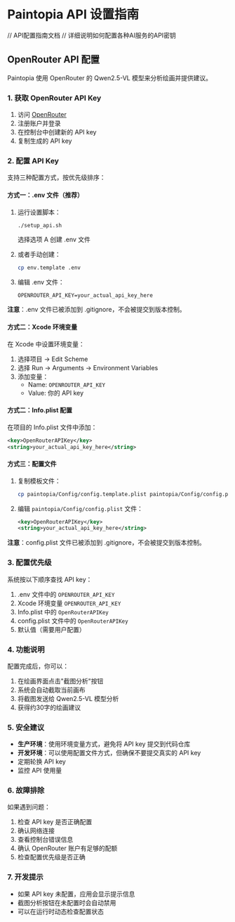 # Paintopia API 设置指南
// API配置指南文档
// 详细说明如何配置各种AI服务的API密钥

## OpenRouter API 配置

Paintopia 使用 OpenRouter 的 Qwen2.5-VL 模型来分析绘画并提供建议。

### 1. 获取 OpenRouter API Key

1. 访问 [OpenRouter](https://openrouter.ai/)
2. 注册账户并登录
3. 在控制台中创建新的 API key
4. 复制生成的 API key

### 2. 配置 API Key

支持三种配置方式，按优先级排序：

#### 方式一：.env 文件（推荐）

1. 运行设置脚本：
   ```bash
   ./setup_api.sh
   ```
   选择选项 A 创建 .env 文件

2. 或者手动创建：
   ```bash
   cp env.template .env
   ```

3. 编辑 .env 文件：
   ```
   OPENROUTER_API_KEY=your_actual_api_key_here
   ```

**注意**：.env 文件已被添加到 .gitignore，不会被提交到版本控制。

#### 方式二：Xcode 环境变量

在 Xcode 中设置环境变量：

1. 选择项目 → Edit Scheme
2. 选择 Run → Arguments → Environment Variables
3. 添加变量：
   - Name: `OPENROUTER_API_KEY`
   - Value: 你的 API key

#### 方式二：Info.plist 配置

在项目的 Info.plist 文件中添加：

```xml
<key>OpenRouterAPIKey</key>
<string>your_actual_api_key_here</string>
```

#### 方式三：配置文件

1. 复制模板文件：
   ```bash
   cp paintopia/Config/config.template.plist paintopia/Config/config.plist
   ```

2. 编辑 `paintopia/Config/config.plist` 文件：
   ```xml
   <key>OpenRouterAPIKey</key>
   <string>your_actual_api_key_here</string>
   ```

**注意**：config.plist 文件已被添加到 .gitignore，不会被提交到版本控制。

### 3. 配置优先级

系统按以下顺序查找 API key：
1. .env 文件中的 `OPENROUTER_API_KEY`
2. Xcode 环境变量 `OPENROUTER_API_KEY`
3. Info.plist 中的 `OpenRouterAPIKey`
4. config.plist 文件中的 `OpenRouterAPIKey`
5. 默认值（需要用户配置）

### 4. 功能说明

配置完成后，你可以：

1. 在绘画界面点击"截图分析"按钮
2. 系统会自动截取当前画布
3. 将截图发送给 Qwen2.5-VL 模型分析
4. 获得约30字的绘画建议

### 5. 安全建议

- **生产环境**：使用环境变量方式，避免将 API key 提交到代码仓库
- **开发环境**：可以使用配置文件方式，但确保不要提交真实的 API key
- 定期轮换 API key
- 监控 API 使用量

### 6. 故障排除

如果遇到问题：

1. 检查 API key 是否正确配置
2. 确认网络连接
3. 查看控制台错误信息
4. 确认 OpenRouter 账户有足够的配额
5. 检查配置优先级是否正确

### 7. 开发提示

- 如果 API key 未配置，应用会显示提示信息
- 截图分析按钮在未配置时会自动禁用
- 可以在运行时动态检查配置状态 